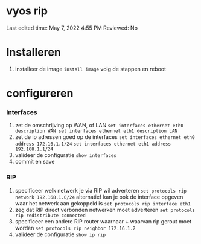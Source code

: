 # vyos rip

Last edited time: May 7, 2022 4:55 PM
Reviewed: No

# Installeren

1. installeer de image
`install image`
volg de stappen en reboot

# configureren

### Interfaces

1. zet de omschrijving op WAN, of LAN
`set interfaces ethernet eth0 description WAN
 set interfaces ethernet eth1 description LAN`
2. zet de ip adressen goed op de interfaces
`set interfaces ethernet eth0 address 172.16.1.1/24`
`set interfaces ethernet eth1 address 192.168.1.1/24`
3. valideer de configuratie
`show interfaces`
4. commit en save

### RIP

1. specificeer welk netwerk je via RIP wil adverteren
`set protocols rip network 192.168.1.0/24` 
alternatief kan je ook de interface opgeven waar het netwerk aan gekoppeld is
`set protocols rip interface eth1`
2. zeg dat RIP direct verbonden netwerken moet adverteren
`set protocols rip redistribute connected`
3. specificeer een andere RIP router waarnaar + waarvan rip gerout moet worden
`set protocols rip neighbor 172.16.1.2`
4. valideer de configuratie
`show ip rip`